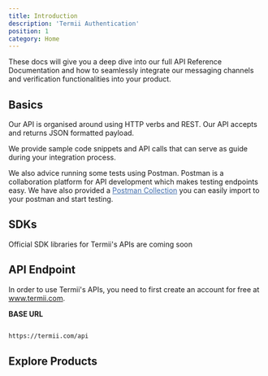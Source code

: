 ```yaml
---
title: Introduction
description: 'Termii Authentication'
position: 1
category: Home
---
```


These docs will give you a deep dive into our full API Reference Documentation and how to seamlessly integrate our messaging channels and verification functionalities into your product.

## Basics
Our API is organised around using HTTP verbs and REST. Our API  accepts and returns JSON formatted payload.

We provide sample code snippets and API calls that can serve as guide during your integration process.

We also advice running some tests using Postman. Postman is a collaboration platform for API development which makes testing endpoints easy. We have also provided a <a style="cursor:pointer; text-decoration:underline; color:#406DAD" href="https://termii.s3.us-west-1.amazonaws.com/upload/files/75963Z65FmbjqAohATnC.json" target="_blank">Postman Collection</a> you can easily import to your postman and start testing.

## SDKs
Official SDK libraries for Termii's APIs are coming soon

## API Endpoint

In order to use Termii's APIs, you need to first create an account for free at <a class="link">www.termii.com</a>. 

<b>BASE URL</b>
   <code-block active>

  ```bash

 https://termii.com/api
  ```
  </code-block>

  
## Explore Products

<quickNavigation-card></quick-navigation-card>
